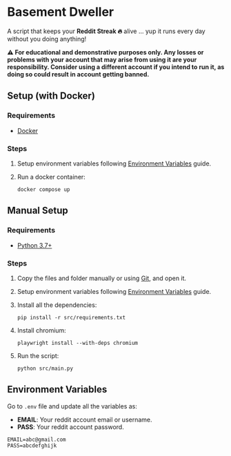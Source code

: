 # Basement Dweller
A script that keeps your **Reddit Streak 🔥** alive ... yup it runs every day without you doing anything!

**⚠️ For educational and demonstrative purposes only. Any losses or problems with your account that may arise from using it are your responsibility. Consider using a different account if you intend to run it, as doing so could result in account getting banned.**

## Setup (with Docker)

### Requirements
- [Docker](https://www.docker.com/)


### Steps
1. Setup environment variables following [Environment Variables](#environment-variables) guide.

3. Run a docker container:
    ```
    docker compose up
    ```


## Manual Setup

### Requirements
- [Python 3.7+](https://python.org/downloads)

### Steps

1. Copy the files and folder manually or using [Git](https://git-scm.com/), and open it.

2. Setup environment variables following [Environment Variables](#environment-variables) guide.

3. Install all the dependencies:
    ```
    pip install -r src/requirements.txt
    ```

4. Install chromium:
    ```
    playwright install --with-deps chromium
    ```

5. Run the script:
    ```
    python src/main.py
    ```

## Environment Variables
Go to `.env` file and update all the variables as:
- **EMAIL**: Your reddit account email or username.
- **PASS**: Your reddit account password.

```
EMAIL=abc@gmail.com
PASS=abcdefghijk
```